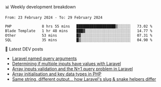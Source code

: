 📊 Weekly development breakdown
<!--START_SECTION:waka-->

```txt
From: 23 February 2024 - To: 29 February 2024

PHP              8 hrs 55 mins   ██████████████████▒░░░░░░   73.02 %
Blade Template   1 hr 48 mins    ███▓░░░░░░░░░░░░░░░░░░░░░   14.77 %
Other            53 mins         █▓░░░░░░░░░░░░░░░░░░░░░░░   07.31 %
SQL              35 mins         █▒░░░░░░░░░░░░░░░░░░░░░░░   04.90 %
```

<!--END_SECTION:waka-->

📕 Latest DEV posts
<!-- BLOG-POST-LIST:START -->
- [Laravel named query arguments](https://dev.to/michaelvickersuk/laravel-named-query-arguments-28kd)
- [Determining if multiple inputs have values with Laravel](https://dev.to/michaelvickersuk/determining-if-multiple-inputs-have-values-with-laravel-km6)
- [Array inputs validation and the N+1 query problem in Laravel](https://dev.to/michaelvickersuk/array-inputs-validation-and-the-n1-query-problem-in-laravel-2agb)
- [Array initialisation and key data types in PHP](https://dev.to/michaelvickersuk/array-initialisation-and-key-data-types-in-php-1e5b)
- [Same string, different output... how Laravel&#39;s slug &amp; snake helpers differ](https://dev.to/michaelvickersuk/same-string-different-output-how-laravels-slug-snake-helpers-differ-1ccj)
<!-- BLOG-POST-LIST:END -->
